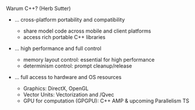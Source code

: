 
Warum C++? (Herb Sutter)

- ... cross-platform portability and compatibility
    - share model code across mobile and client platforms
    - access rich portable C++ libraries

- ... high performance and full control
    - memory layout control: essential for high performance
    - determinism control: prompt cleanup/release

- ... full access to hardware and OS resources
    - Graphics: DirectX, OpenGL
    - Vector Units: Vectorization and /Qvec
    - GPU for computation (GPGPU): C++ AMP & upcoming Parallelism TS
